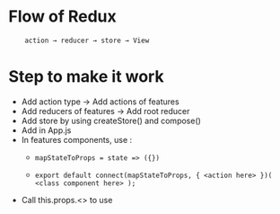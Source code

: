 # Flow of Redux
```sh
    action → reducer → store → View
```

# Step to make it work
  - Add action type →  Add  actions of features
  - Add reducers of features -> Add root reducer
  - Add store by using createStore() and compose()
  - Add <Provider store = {store}> in App.js
  - In features components, use :
    -     mapStateToProps = state => ({})
    -     export default connect(mapStateToProps, { <action here> })( <class component here> );
  - Call this.props.<> to use